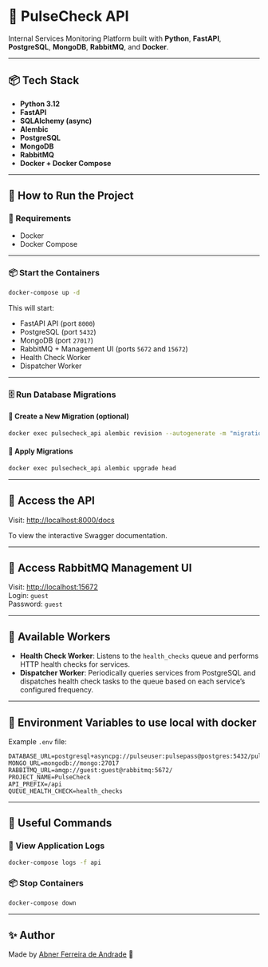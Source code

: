 # 🚀 PulseCheck API

Internal Services Monitoring Platform built with **Python**, **FastAPI**, **PostgreSQL**, **MongoDB**, **RabbitMQ**, and **Docker**.

---

## 📦 Tech Stack

- **Python 3.12**
- **FastAPI**
- **SQLAlchemy (async)**
- **Alembic**
- **PostgreSQL**
- **MongoDB**
- **RabbitMQ**
- **Docker + Docker Compose**

---

## 📖 How to Run the Project

### 🔧 Requirements

- Docker
- Docker Compose

---

### 📦 Start the Containers

```bash
docker-compose up -d
```

This will start:

- FastAPI API (port `8000`)
- PostgreSQL (port `5432`)
- MongoDB (port `27017`)
- RabbitMQ + Management UI (ports `5672` and `15672`)
- Health Check Worker
- Dispatcher Worker

---

### 🗄️ Run Database Migrations

#### 📌 Create a New Migration (optional)

```bash
docker exec pulsecheck_api alembic revision --autogenerate -m "migration description"
```

#### 📌 Apply Migrations

```bash
docker exec pulsecheck_api alembic upgrade head
```

---

## 🚀 Access the API

Visit: [http://localhost:8000/docs](http://localhost:8000/docs)

To view the interactive Swagger documentation.

---

## 🐰 Access RabbitMQ Management UI

Visit: [http://localhost:15672](http://localhost:15672)  
Login: `guest`  
Password: `guest`

---

## 📖 Available Workers

- **Health Check Worker**: Listens to the `health_checks` queue and performs HTTP health checks for services.
- **Dispatcher Worker**: Periodically queries services from PostgreSQL and dispatches health check tasks to the queue based on each service’s configured frequency.

---

## 📝 Environment Variables to use local with docker

Example `.env` file:

```env
DATABASE_URL=postgresql+asyncpg://pulseuser:pulsepass@postgres:5432/pulsecheckdb
MONGO_URL=mongodb://mongo:27017
RABBITMQ_URL=amqp://guest:guest@rabbitmq:5672/
PROJECT_NAME=PulseCheck
API_PREFIX=/api
QUEUE_HEALTH_CHECK=health_checks
```

---

## 📌 Useful Commands

### 📄 View Application Logs

```bash
docker-compose logs -f api
```

### 📦 Stop Containers

```bash
docker-compose down
```

---

## ✨ Author

Made by [Abner Ferreira de Andrade](https://github.com/abnerfandrade) 🚀
